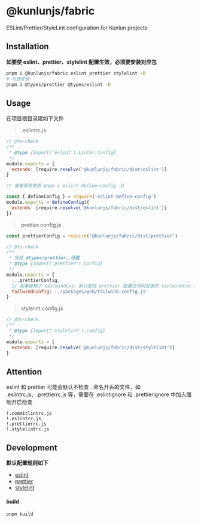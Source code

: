 # @kunlunjs/fabric

ESLint/Prettier/StyleLint configuration for Kunlun projects

## Installation

<b>如要使 eslint、prettier、stylelint 配置生效，必须要安装对应包</b>

```bash
pnpm i @kunlunjs/fabric eslint prettier stylelint -D
# 可选安装
pnpm i @types/prettier @types/eslint -D
```

## Usage

在项目根目录建如下文件

> .eslintrc.js

```js
// @ts-check
/**
 * @type {import('eslint').Linter.Config}
 */
module.exports = {
  extends: [require.resolve('@kunlunjs/fabric/dist/eslint')]
}

// 或者安装使用 pnpm i eslint-define-config -D

const { defineConfig } = require('eslint-define-config')
module.exports = defineConfig({
  extends: [require.resolve('@kunlunjs/fabric/dist/eslint')]
})
```

> prettier.config.js

```js
const prettierConfig = require('@kunlunjs/fabric/dist/prettier')

// @ts-check
/**
 * 安装 @types/prettier，可选
 * @type {import('prettier').Config}
 */
module.exports = {
  ...prettierConfig,
  // 如果使用了 tailwindcss，默认查找 prettier 配置文件同目录的 tailwindcss.config.js 文件，在其它位置则需指定，如
  tailwindConfig: './packages/web/tailwind.config.js'
}
```

> stylelint.config.js

```js
// @ts-check
/**
 * @type {import('stylelint').Config}
 */
module.exports = {
  extends: [require.resolve('@kunlunjs/fabric/dist/stylelint')]
}
```

## Attention

eslint 和 prettier 可能会默认不检查 . 命名开头的文件，如 .eslintrc.js、.prettierrc.js 等，需要在 .eslintignore 和 .prettierignore 中加入强制开启检查

```
!.commitlintrc.js
!.eslintrc.js
!.prettierrc.js
!.stylelintrc.js
```

## Development

<b>默认配置规则如下</b>

- [eslint](src/eslint.ts)
- [prettier](src/prettier.ts)
- [stylelint](src/stylelint.ts)

#### build

```bash
pnpm build
```

